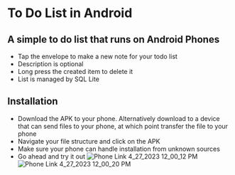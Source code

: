 # To Do List in Android
## A simple to do list that runs on Android Phones
* Tap the envelope to make a new note for your todo list
* Description is optional
* Long press the created item to delete it
* List is managed by SQL Lite

## Installation
* Download the APK to your phone. Alternatively download to a device that can send files to your phone, at which point transfer the file to your phone 
* Navigate your file structure and click on the APK
* Make sure your phone can handle installation from unknown sources
* Go ahead and try it out
![Phone Link 4_27_2023 12_00_12 PM](https://user-images.githubusercontent.com/44739551/234921517-25821ae7-03c7-4b56-91e2-e6367884721b.png)
![Phone Link 4_27_2023 12_00_20 PM](https://user-images.githubusercontent.com/44739551/234921576-8a89eb14-2119-4ae4-b04b-64df1a48cc23.png)
